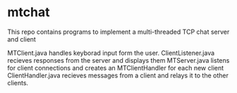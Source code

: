 # mtchat
This repo contains programs to implement a multi-threaded TCP chat server and client 

MTClient.java handles keyborad input form the user.
ClientListener.java recieves responses from the server and displays them
MTServer.java listens for client connections and creates an MTClientHandler for each new client
ClientHandler.java recieves messages from a client and relays it to the other clients.
